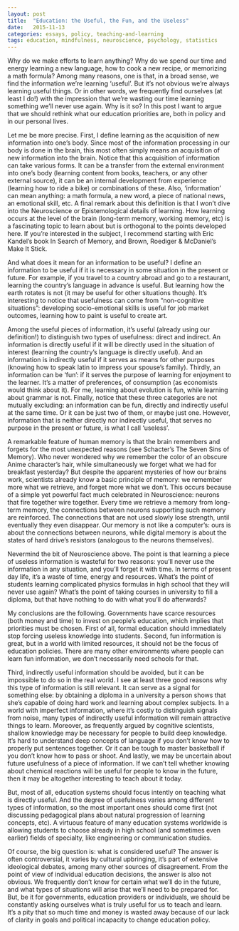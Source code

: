 ```yaml
---
layout: post
title:  "Education: the Useful, the Fun, and the Useless"
date:   2015-11-13
categories: essays, policy, teaching-and-learning
tags: education, mindfulness, neuroscience, psychology, statistics
---
```


Why do we make efforts to learn anything? Why do we spend our time and energy learning a new language, how to cook a new recipe, or memorizing a math formula? Among many reasons, one is that, in a broad sense, we find the information we’re learning ‘useful’. But it’s not obvious we’re always learning useful things. Or in other words, we frequently find ourselves (at least I do!) with the impression that we’re wasting our time learning something we’ll never use again. Why is it so? In this post I want to argue that we should rethink what our education priorities are, both in policy and in our personal lives.

Let me be more precise. First, I define learning as the acquisition of new information into one’s body. Since most of the information processing in our body is done in the brain, this most often simply means an acquisition of new information into the brain. Notice that this acquisition of information can take various forms. It can be a transfer from the external environment into one’s body (learning content from books, teachers, or any other external source), it can be an internal development from experience (learning how to ride a bike) or combinations of these. Also, ‘information’ can mean anything: a math formula, a new word, a piece of national news, an emotional skill, etc. A final remark about this definition is that I won’t dive into the Neuroscience or Epistemological details of learning. How learning occurs at the level of the brain (long-term memory, working memory, etc) is a fascinating topic to learn about but is orthogonal to the points developed here. If you’re interested in the subject, I recommend starting with Eric Kandel’s book In Search of Memory, and Brown, Roediger & McDaniel’s Make It Stick.

And what does it mean for an information to be useful? I define an information to be useful if it is necessary in some situation in the present or future. For example, if you travel to a country abroad and go to a restaurant, learning the country’s language in advance is useful. But learning how the earth rotates is not (it may be useful for other situations though). It’s interesting to notice that usefulness can come from “non-cognitive situations”: developing socio-emotional skills is useful for job market outcomes, learning how to paint is useful to create art.

Among the useful pieces of information, it’s useful (already using our definition!) to distinguish two types of usefulness: direct and indirect. An information is directly useful if it will be directly used in the situation of interest (learning the country’s language is directly useful). And an information is indirectly useful if it serves as means for other purposes (knowing how to speak latin to impress your spouse’s family). Thirdly, an information can be ‘fun’: if it serves the purpose of learning for enjoyment to the learner. It’s a matter of preferences, of consumption (as economists would think about it). For me, learning about evolution is fun, while learning about grammar is not. Finally, notice that these three categories are not mutually excluding: an information can be fun, directly and indirectly useful at the same time. Or it can be just two of them, or maybe just one. However, information that is neither directly nor indirectly useful, that serves no purpose in the present or future, is what I call ‘useless’.

A remarkable feature of human memory is that the brain remembers and forgets for the most unexpected reasons (see Schacter’s The Seven Sins of Memory). Who never wondered why we remember the color of an obscure Anime character’s hair, while simultaneously we forget what we had for breakfast yesterday? But despite the apparent mysteries of how our brains work, scientists already know a basic principle of memory: we remember more what we retrieve, and forget more what we don’t. This occurs because of a simple yet powerful fact much celebrated in Neuroscience: neurons that fire together wire together. Every time we retrieve a memory from long-term memory, the connections between neurons supporting such memory are reinforced. The connections that are not used slowly lose strength, until eventually they even disappear. Our memory is not like a computer’s: ours is about the connections between neurons, while digital memory is about the states of hard drive’s resistors (analogous to the neurons themselves).

Nevermind the bit of Neuroscience above. The point is that learning a piece of useless information is wasteful for two reasons: you’ll never use the information in any situation, and you’ll forget it with time. In terms of present day life, it’s a waste of time, energy and resources. What’s the point of students learning complicated physics formulas in high school that they will never use again? What’s the point of taking courses in university to fill a diploma, but that have nothing to do with what you’ll do afterwards?

My conclusions are the following. Governments have scarce resources (both money and time) to invest on people’s education, which implies that priorities must be chosen. First of all, formal education should immediately stop forcing useless knowledge into students. Second, fun information is great, but in a world with limited resources, it should not be the focus of education policies. There are many other environments where people can learn fun information, we don’t necessarily need schools for that.

Third, indirectly useful information should be avoided, but it can be impossible to do so in the real world. I see at least three good reasons why this type of information is still relevant. It can serve as a signal for something else: by obtaining a diploma in a university a person shows that she’s capable of doing hard work and learning about complex subjects. In a world with imperfect information, where it’s costly to distinguish signals from noise, many types of indirectly useful information will remain attractive things to learn. Moreover, as frequently argued by cognitive scientists, shallow knowledge may be necessary for people to build deep knowledge. It’s hard to understand deep concepts of language if you don’t know how to properly put sentences together. Or it can be tough to master basketball if you don’t know how to pass or shoot. And lastly, we may be uncertain about future usefulness of a piece of information. If we can’t tell whether knowing about chemical reactions will be useful for people to know in the future, then it may be altogether interesting to teach about it today.

But, most of all, education systems should focus intently on teaching what is directly useful. And the degree of usefulness varies among different types of information, so the most important ones should come first (not discussing pedagogical plans about natural progression of learning concepts, etc). A virtuous feature of many education systems worldwide is allowing students to choose already in high school (and sometimes even earlier) fields of specialty, like engineering or communication studies.

Of course, the big question is: what is considered useful? The answer is often controversial, it varies by cultural upbringing, it’s part of extensive ideological debates, among many other sources of disagreement. From the point of view of individual education decisions, the answer is also not obvious. We frequently don’t know for certain what we’ll do in the future, and what types of situations will arise that we’ll need to be prepared for. But, be it for governments, education providers or individuals, we should be constantly asking ourselves what is truly useful for us to teach and learn. It’s a pity that so much time and money is wasted away because of our lack of clarity in goals and political incapacity to change education policy.
